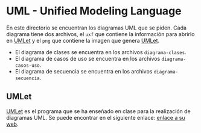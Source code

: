 # UML - Unified Modeling Language

En este directorio se encuentran los diagramas UML que se piden. Cada diagrama tiene dos archivos, el `uxf` que contiene la información para abrirlo en [UMLet](https://www.umlet.com/) y el `png` que contiene la imagen que genera [UMLet](https://www.umlet.com/).

- El diagrama de clases se encuentra en los archivos `diagrama-clases`.
- El diagrama de casos de uso se encuentra en los archivos `diagrama-casos-uso`.
- El diagrama de secuencia se encuentra en los archivos `diagrama-secuencia`.

## UMLet

[UMLet](https://www.umlet.com/) es el programa que se ha enseñado en clase para la realización de diagramas UML. Se puede encontrar en el siguiente enlace: [enlace a su web](https://www.umlet.com/).
